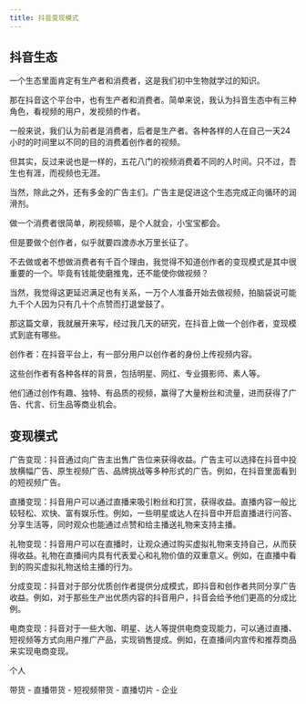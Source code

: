 ```yaml
---
title: 抖音变现模式
---
```


## 抖音生态

一个生态里面肯定有生产者和消费者，这是我们初中生物就学过的知识。

那在抖音这个平台中，也有生产者和消费者。简单来说，我认为抖音生态中有三种角色，看视频的用户，发视频的作者。

一般来说，我们认为前者是消费者，后者是生产者。各种各样的人在自己一天24小时的时间里以不同的目的消费着创作者的视频。

但其实，反过来说也是一样的，五花八门的视频消费着不同的人时间。只不过，吾生也有涯，而视频也无涯。

当然，除此之外，还有多金的广告主们。广告主是促进这个生态完成正向循环的润滑剂。

做一个消费者很简单，刷视频嘛，是个人就会，小宝宝都会。

但是要做个创作者，似乎就要四渡赤水万里长征了。

不去做或者不想做消费者有千百个理由，我觉得不知道创作者的变现模式是其中很重要的一个。毕竟有钱能使磨推鬼，还不能使你做视频？

当然，我觉得这更延迟满足也有关系，一万个人准备开始去做视频，拍脑袋说可能九千个人因为只有几十个点赞而打退堂鼓了。

那这篇文章，我就展开来写，经过我几天的研究，在抖音上做一个创作者，变现模式到底有哪些。

创作者：在抖音平台上，有一部分用户以创作者的身份上传视频内容。

这些创作者有各种各样的背景，包括明星、网红、专业摄影师、素人等。

他们通过创作有趣、独特、有品质的视频，赢得了大量粉丝和流量，进而获得了广告、代言、衍生品等商业机会。

## 变现模式

广告变现：抖音通过向广告主出售广告位来获得收益。广告主可以选择在抖音中投放横幅广告、原生视频广告、品牌挑战等多种形式的广告。例如，在抖音里面看到的短视频广告。

直播变现：抖音用户可以通过直播来吸引粉丝和打赏，获得收益。直播内容一般比较轻松、欢快、富有娱乐性。例如，一些明星或达人在抖音中开启直播进行问答、分享生活等，同时观众也能通过点赞和给主播送礼物来支持主播。

礼物变现：抖音用户可以在直播时，让观众通过购买虚拟礼物来支持自己，从而获得收益。礼物在直播间内具有代表爱心和礼物价值的双重意义。例如，在直播中看到的购买虚拟礼物送给主播的行为。

分成变现：抖音对于部分优质创作者提供分成模式，即抖音和创作者共同分享广告收益。例如，对于那些生产出优质内容的抖音用户，抖音会给予他们更高的分成比例。

电商变现：抖音对于一些大咖、明星、达人等提供电商变现能力，可以通过直播、短视频等方式向用户推广产品，实现销售提成。例如，在直播间内宣传和推荐商品来实现电商变现。

个人


带货
    - 直播带货
    - 短视频带货
      - 直播切片
      - 
企业